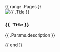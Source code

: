 <div class="card-container">
  {{ range .Pages }}
    <div class="card">
      <img src="{{ .Params.image }}" alt="{{ .Title }}">
      <h3>{{ .Title }}</h3>
      <p>{{ .Params.description }}</p>
    </div>
  {{ end }}
</div>